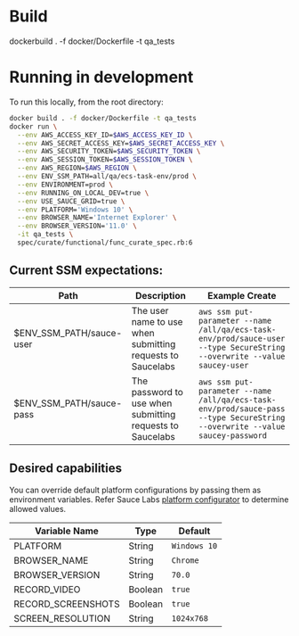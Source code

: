 # Build
dockerbuild . -f docker/Dockerfile -t qa_tests

# Running in development
To run this locally, from the root directory:
```bash
docker build . -f docker/Dockerfile -t qa_tests
docker run \
  --env AWS_ACCESS_KEY_ID=$AWS_ACCESS_KEY_ID \
  --env AWS_SECRET_ACCESS_KEY=$AWS_SECRET_ACCESS_KEY \
  --env AWS_SECURITY_TOKEN=$AWS_SECURITY_TOKEN \
  --env AWS_SESSION_TOKEN=$AWS_SESSION_TOKEN \
  --env AWS_REGION=$AWS_REGION \
  --env ENV_SSM_PATH=all/qa/ecs-task-env/prod \
  --env ENVIRONMENT=prod \
  --env RUNNING_ON_LOCAL_DEV=true \
  --env USE_SAUCE_GRID=true \
  --env PLATFORM='Windows 10' \
  --env BROWSER_NAME='Internet Explorer' \
  --env BROWSER_VERSION='11.0' \
  -it qa_tests \
  spec/curate/functional/func_curate_spec.rb:6
```

## Current SSM expectations:

| Path | Description | Example Create |
|----|-----------|------ |
| $ENV_SSM_PATH/sauce-user | The user name to use when submitting requests to Saucelabs | ```aws ssm put-parameter --name /all/qa/ecs-task-env/prod/sauce-user --type SecureString --overwrite --value saucey-user``` |
| $ENV_SSM_PATH/sauce-pass | The password to use when submitting requests to Saucelabs | ```aws ssm put-parameter --name /all/qa/ecs-task-env/prod/sauce-pass --type SecureString --overwrite --value saucey-password``` |

## Desired capabilities
You can override default platform configurations by passing them as environment variables. Refer Sauce Labs [platform configurator](https://wiki.saucelabs.com/display/DOCS/Platform+Configurator#/) to determine allowed values.

| Variable Name      | Type  | Default |
|--------------------|-------|---------|
| PLATFORM           |String | `Windows 10` |
| BROWSER_NAME       |String | `Chrome`     |
| BROWSER_VERSION    |String | `70.0` |
| RECORD_VIDEO       |Boolean| `true` |
| RECORD_SCREENSHOTS |Boolean| `true` |
| SCREEN_RESOLUTION  |String |`1024x768` |
